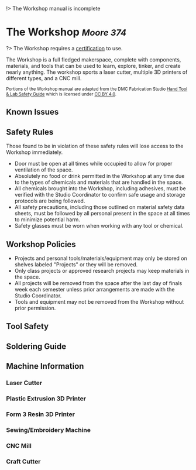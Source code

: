<!-- Document links. Please put all links here to make broken link checking easier. -->
[av-panels]: /av-panels.md
[clearcom]: /clearcom.md
[control-room]: /control-room.md
[dante]: /dante.md
[edit-rooms]: /edit-rooms.md
[lan]: /lan.md
[machine-room]: /machine-room.md
[mtl]: /mtl.md
[video-switcher]: /video-switcher.md
[workshop]: /workshop.md
[helpdesk]: https://sites.google.com/umich.edu/pat/helpdesk
[training]: https://sites.google.com/umich.edu/pat/training

!> The Workshop manual is incomplete

# The Workshop <small>*Moore 374*</small>

?> The Workshop requires a [certification][training] to use.

The Workshop is a full fledged makerspace, complete with components, materials, and tools that can be used to learn, explore, tinker, and create nearly anything. The workshop sports a laser cutter, multiple 3D printers of different types, and a CNC mill.

<small>Portions of the Workshop manual are adapted from the DMC Fabrication Studio [Hand Tool & Lab Safety Guide](https://docs.google.com/document/d/1_UUlCxHIcBc7m9qFVm5ajBPhVqiN_UXCHvv_EPUr--0/edit) which is licensed under [CC BY 4.0](https://creativecommons.org/licenses/by/4.0/).</small>

## Known Issues

## Safety Rules
Those found to be in violation of these safety rules will lose access to the Workshop immediately.

- Door must be open at all times while occupied to allow for proper ventilation of the space.
- Absolutely no food or drink permitted in the Workshop at any time due to the types of chemicals and materials that are handled in the space.
- All chemicals brought into the Workshop, including adhesives, must be verified with the Studio Coordinator to confirm safe usage and storage protocols are being followed.
- All safety precautions, including those outlined on material safety data sheets, must be followed by all personal present in the space at all times to minimize potential harm.
- Safety glasses must be worn when working with any tool or chemical.

## Workshop Policies
- Projects and personal tools/materials/equipment may only be stored on shelves labeled "Projects" or they will be removed.
- Only class projects or approved research projects may keep materials in the space.
- All projects will be removed from the space after the last day of finals week each semester unless prior arrangements are made with the Studio Coordinator.
- Tools and equipment may not be removed from the Workshop without prior permission.

## Tool Safety

## Soldering Guide

## Machine Information

### Laser Cutter

### Plastic Extrusion 3D Printer

### Form 3 Resin 3D Printer

### Sewing/Embroidery Machine

### CNC Mill

### Craft Cutter